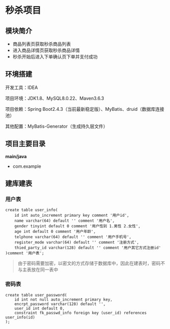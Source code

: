 # 秒杀项目

## 模块简介

- 商品列表页获取秒杀商品列表
- 进入商品详情页获取秒杀商品详情
- 秒杀开始后进入下单确认页下单并支付成功



## 环境搭建

开发工具：IDEA

项目环境：JDK1.8、MySQL8.0.22、Maven3.6.3

项目依赖：Spring Boot2.4.3（当前最新稳定版）、MyBatis、druid（数据库连接池）

其他配置：MyBatis-Generator（生成持久层文件）



## 项目主要目录

**main/java**

- com.example



## 建库建表

### 用户表

```mysql
create table user_info(
    id int auto_increment primary key comment '用户id',
    name varchar(64) default '' comment '用户名',
    gender tinyint default 0 comment '用户性别 1.男性 2.女性',
    age int default 0 comment '用户年龄',
    telphone varchar(64) default '' comment '用户手机号',
    register_mode varchar(64) default '' comment '注册方式',
    thied_party_id varchar(128) default '' comment '用户其它方式注册id'
)comment '用户表';
```



> 由于密码需要加密，以密文的方式存储于数据库中，因此在建表时，密码不与主表放在同一表中



### 密码表

```mysql
create table user_password(
    id int not null auto_increment primary key,
    encrpt_password varchar(128) default '',
    user_id int default 0,
    constraint fk_passwd_info foreign key (user_id) references user_info(id)
);
```



